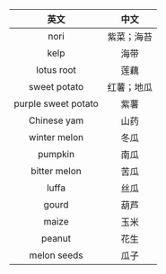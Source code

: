 |英文|中文|
|:---:|:---:|
| nori | 紫菜；海苔 |
| kelp | 海带 |
| lotus root | 莲藕 |
| sweet potato | 红薯；地瓜 |
| purple sweet potato | 紫薯 |
| Chinese yam | 山药 |
| winter melon | 冬瓜 |
| pumpkin | 南瓜 |
| bitter melon | 苦瓜 |
| luffa | 丝瓜 |
| gourd | 葫芦 |
| maize | 玉米 |
| peanut | 花生 |
| melon seeds | 瓜子 |